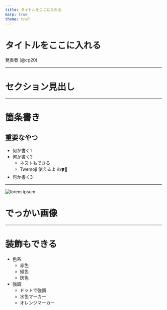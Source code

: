 ```yaml
---
title: タイトルをここに入れる
marp: true
theme: traP
---
```


<!--
_class: title
-->

# タイトルをここに入れる

発表者 (@cp20)

---

<!--
_class: section-head
-->

# セクション見出し

---

# 箇条書き

## 重要なやつ

- 何か書く1
- 何か書く2
  - ネストもできる
  - Twemoji 使えるよ 👍🍀📝
- 何か書く3

---

<!--
_class: no-caption
-->

<img class="cover-image" src="https://picsum.photos/seed/picsum/1920/1080" alt="lorem ipsum">

# でっかい画像

---

# 装飾もできる

- 色系
  - <span class="red">赤色</span>
  - <span class="green">緑色</span>
  - <span class="gray">灰色</span>
- 強調
  - <span class="dotted">ドットで強調</span>
  - <span class="blue-lined">水色マーカー</span>
  - <span class="orange-lined">オレンジマーカー</span>
